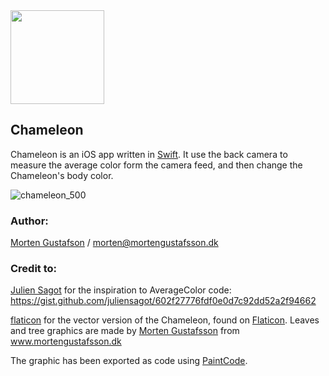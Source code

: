 <img src="https://user-images.githubusercontent.com/18748095/52474395-abde3280-2b98-11e9-95b5-8b75b63e7531.png" data-canonical-src="https://user-images.githubusercontent.com/18748095/52474395-abde3280-2b98-11e9-95b5-8b75b63e7531.png" width="150" height="150" />

## Chameleon
Chameleon is an iOS app written in [Swift](https://developer.apple.com/swift/). It use the back camera to measure the average color form the camera feed, and then change the Chameleon's body color.

![chameleon_500](https://user-images.githubusercontent.com/18748095/52474685-79810500-2b99-11e9-9441-17998d0a5788.gif)


### Author:
[Morten Gustafson](https://github.com/mortengustafsson) / morten@mortengustafsson.dk


### Credit to:
[Julien Sagot](https://gist.github.com/juliensagot) for the inspiration to AverageColor code:  https://gist.github.com/juliensagot/602f27776fdf0e0d7c92dd52a2f94662

[flaticon](www.flaticon.com) for the vector version of the Chameleon, found on [Flaticon](https://www.flaticon.com/free-icon/chameleon_36320). Leaves and tree graphics are made by [Morten Gustafsson](https://github.com/mortengustafsson) from www.mortengustafsson.dk

The graphic has been exported as code using [PaintCode](https://www.paintcodeapp.com).
